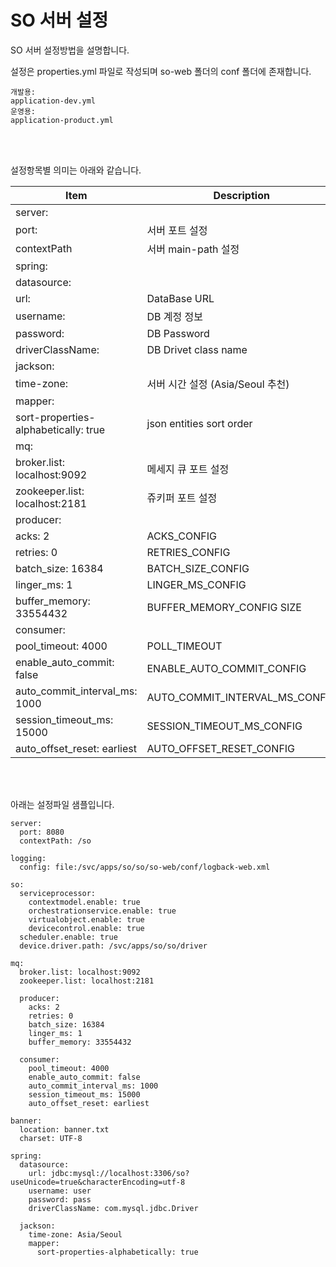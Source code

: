 # SO 서버 설정

SO 서버 설정방법을 설명합니다.

설정은 properties.yml 파일로 작성되며 so-web 폴더의 conf 폴더에 존재합니다.

```
개발용:
application-dev.yml
운영용:
application-product.yml
```
<br>
<br>

설정항목별 의미는 아래와 같습니다.


Item              | Description
----------------- | --------------------------
server: | 
port:        | 서버 포트 설정 
contextPath  | 서버 main-path 설정 
spring: | 
  datasource: | 
    url:      | DataBase URL
    username: | DB 계정 정보
    password: | DB Password
    driverClassName: | DB Drivet class name
  jackson: | 
    time-zone: | 서버 시간 설정 (Asia/Seoul 추천)
    mapper: | 
      sort-properties-alphabetically: true | json entities sort order
mq: | 
  broker.list: localhost:9092 | 메세지 큐 포트 설정 
  zookeeper.list: localhost:2181 | 쥬키퍼 포트 설정 
  producer: | 
    acks: 2	| ACKS_CONFIG
    retries: 0	| RETRIES_CONFIG
    batch_size: 16384 | BATCH_SIZE_CONFIG
    linger_ms: 1 | LINGER_MS_CONFIG
    buffer_memory: 33554432 | BUFFER_MEMORY_CONFIG SIZE
  consumer: | 
    pool_timeout: 4000 | POLL_TIMEOUT
    enable_auto_commit: false | ENABLE_AUTO_COMMIT_CONFIG
    auto_commit_interval_ms: 1000 | AUTO_COMMIT_INTERVAL_MS_CONFIG
    session_timeout_ms: 15000 | SESSION_TIMEOUT_MS_CONFIG
    auto_offset_reset: earliest | AUTO_OFFSET_RESET_CONFIG
	  
<br>
<br>

아래는 설정파일 샘플입니다.

```
server:
  port: 8080
  contextPath: /so

logging:
  config: file:/svc/apps/so/so/so-web/conf/logback-web.xml

so:
  serviceprocessor:
    contextmodel.enable: true
    orchestrationservice.enable: true
    virtualobject.enable: true
    devicecontrol.enable: true
  scheduler.enable: true
  device.driver.path: /svc/apps/so/so/driver

mq:
  broker.list: localhost:9092
  zookeeper.list: localhost:2181

  producer:
    acks: 2
    retries: 0
    batch_size: 16384
    linger_ms: 1
    buffer_memory: 33554432

  consumer:
    pool_timeout: 4000
    enable_auto_commit: false
    auto_commit_interval_ms: 1000
    session_timeout_ms: 15000
    auto_offset_reset: earliest

banner:
  location: banner.txt
  charset: UTF-8
  
spring:
  datasource:
    url: jdbc:mysql://localhost:3306/so?useUnicode=true&characterEncoding=utf-8
    username: user
    password: pass
    driverClassName: com.mysql.jdbc.Driver

  jackson:
    time-zone: Asia/Seoul
    mapper:
      sort-properties-alphabetically: true
```

<br>
<br>
